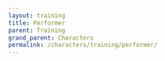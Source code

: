 ```yaml
---
layout: training
title: Performer
parent: Training
grand_parent: Characters
permalink: /characters/training/performer/
---
```

